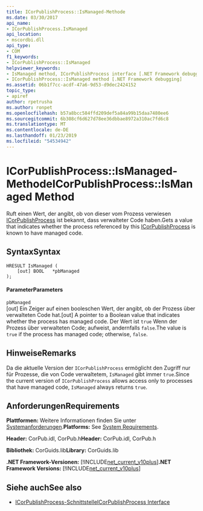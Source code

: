 ```yaml
---
title: ICorPublishProcess::IsManaged-Methode
ms.date: 03/30/2017
api_name:
- ICorPublishProcess.IsManaged
api_location:
- mscordbi.dll
api_type:
- COM
f1_keywords:
- ICorPublishProcess::IsManaged
helpviewer_keywords:
- IsManaged method, ICorPublishProcess interface [.NET Framework debugging]
- ICorPublishProcess::IsManaged method [.NET Framework debugging]
ms.assetid: 06b1f7cc-acdf-47a6-9d53-d9dec2424152
topic_type:
- apiref
author: rpetrusha
ms.author: ronpet
ms.openlocfilehash: b57a8bcc584ffd209def5a84a99b15daa7480ee6
ms.sourcegitcommit: 6b308cf6d627d78ee36dbbae8972a310ac7fd6c8
ms.translationtype: MT
ms.contentlocale: de-DE
ms.lasthandoff: 01/23/2019
ms.locfileid: "54534942"
---
```

# <a name="icorpublishprocessismanaged-method"></a><span data-ttu-id="686b6-102">ICorPublishProcess::IsManaged-Methode</span><span class="sxs-lookup"><span data-stu-id="686b6-102">ICorPublishProcess::IsManaged Method</span></span>
<span data-ttu-id="686b6-103">Ruft einen Wert, der angibt, ob von dieser vom Prozess verwiesen [ICorPublishProcess](../../../../docs/framework/unmanaged-api/debugging/icorpublishprocess-interface.md) ist bekannt, dass verwalteter Code haben.</span><span class="sxs-lookup"><span data-stu-id="686b6-103">Gets a value that indicates whether the process referenced by this [ICorPublishProcess](../../../../docs/framework/unmanaged-api/debugging/icorpublishprocess-interface.md) is known to have managed code.</span></span>  
  
## <a name="syntax"></a><span data-ttu-id="686b6-104">Syntax</span><span class="sxs-lookup"><span data-stu-id="686b6-104">Syntax</span></span>  
  
```  
HRESULT IsManaged (  
    [out] BOOL   *pbManaged  
);  
```  
  
#### <a name="parameters"></a><span data-ttu-id="686b6-105">Parameter</span><span class="sxs-lookup"><span data-stu-id="686b6-105">Parameters</span></span>  
 `pbManaged`  
 <span data-ttu-id="686b6-106">[out] Ein Zeiger auf einen booleschen Wert, der angibt, ob der Prozess über verwalteten Code hat.</span><span class="sxs-lookup"><span data-stu-id="686b6-106">[out] A pointer to a Boolean value that indicates whether the process has managed code.</span></span> <span data-ttu-id="686b6-107">Der Wert ist `true` Wenn der Prozess über verwalteten Code; aufweist, andernfalls `false`.</span><span class="sxs-lookup"><span data-stu-id="686b6-107">The value is `true` if the process has managed code; otherwise, `false`.</span></span>  
  
## <a name="remarks"></a><span data-ttu-id="686b6-108">Hinweise</span><span class="sxs-lookup"><span data-stu-id="686b6-108">Remarks</span></span>  
 <span data-ttu-id="686b6-109">Da die aktuelle Version der `ICorPublishProcess` ermöglicht den Zugriff nur für Prozesse, die von Code verwaltetem, `IsManaged` gibt immer `true`.</span><span class="sxs-lookup"><span data-stu-id="686b6-109">Since the current version of `ICorPublishProcess` allows access only to processes that have managed code, `IsManaged` always returns `true`.</span></span>  
  
## <a name="requirements"></a><span data-ttu-id="686b6-110">Anforderungen</span><span class="sxs-lookup"><span data-stu-id="686b6-110">Requirements</span></span>  
 <span data-ttu-id="686b6-111">**Plattformen:** Weitere Informationen finden Sie unter [Systemanforderungen](../../../../docs/framework/get-started/system-requirements.md).</span><span class="sxs-lookup"><span data-stu-id="686b6-111">**Platforms:** See [System Requirements](../../../../docs/framework/get-started/system-requirements.md).</span></span>  
  
 <span data-ttu-id="686b6-112">**Header:** CorPub.idl, CorPub.h</span><span class="sxs-lookup"><span data-stu-id="686b6-112">**Header:** CorPub.idl, CorPub.h</span></span>  
  
 <span data-ttu-id="686b6-113">**Bibliothek:** CorGuids.lib</span><span class="sxs-lookup"><span data-stu-id="686b6-113">**Library:** CorGuids.lib</span></span>  
  
 <span data-ttu-id="686b6-114">**.NET Framework-Versionen:** [!INCLUDE[net_current_v10plus](../../../../includes/net-current-v10plus-md.md)]</span><span class="sxs-lookup"><span data-stu-id="686b6-114">**.NET Framework Versions:** [!INCLUDE[net_current_v10plus](../../../../includes/net-current-v10plus-md.md)]</span></span>  
  
## <a name="see-also"></a><span data-ttu-id="686b6-115">Siehe auch</span><span class="sxs-lookup"><span data-stu-id="686b6-115">See also</span></span>
- [<span data-ttu-id="686b6-116">ICorPublishProcess-Schnittstelle</span><span class="sxs-lookup"><span data-stu-id="686b6-116">ICorPublishProcess Interface</span></span>](../../../../docs/framework/unmanaged-api/debugging/icorpublishprocess-interface.md)
